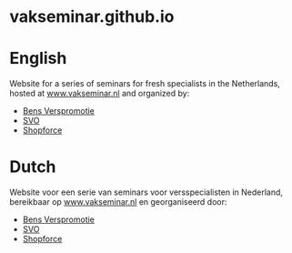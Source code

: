 vakseminar.github.io
===================

# English
Website for a series of seminars for fresh specialists in the Netherlands, hosted at www.vakseminar.nl and organized by:
- [Bens Verspromotie](http://www.bensverspromotie.nl)
- [SVO](http://www.svo.nl)
- [Shopforce](http://www.shopforce.nl)

# Dutch
Website voor een serie van seminars voor versspecialisten in Nederland, bereikbaar op www.vakseminar.nl en georganiseerd door:
- [Bens Verspromotie](http://www.bensverspromotie.nl)
- [SVO](http://www.svo.nl)
- [Shopforce](http://www.shopforce.nl)
